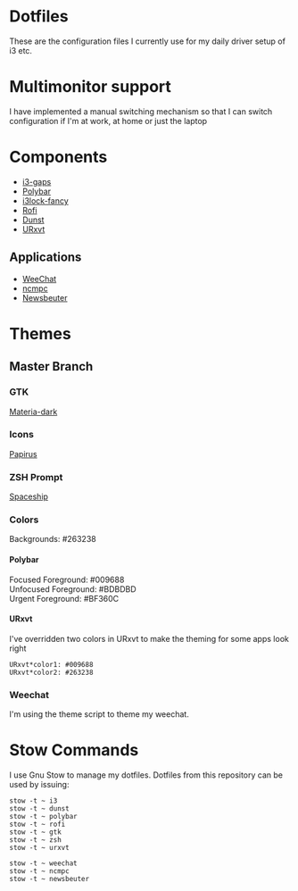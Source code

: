 # Dotfiles
These are the configuration files I currently use for my daily driver setup of i3 etc.

# Multimonitor support
I have implemented a manual switching mechanism so that I can switch configuration if I'm at work, at home or just the laptop

# Components
* [i3-gaps](https://github.com/Airblader/i3)
* [Polybar](https://github.com/jaagr/polybar)
* [i3lock-fancy](https://github.com/guimeira/i3lock-fancy-multimonitor)
* [Rofi](https://github.com/DaveDavenport/rofi)
* [Dunst](https://github.com/dunst-project/dunst) 
* [URxvt](https://github.com/exg/rxvt-unicode)

## Applications
* [WeeChat](https://github.com/weechat/weechat)
* [ncmpc](https://github.com/MusicPlayerDaemon/ncmpc)
* [Newsbeuter](https://github.com/akrennmair/newsbeuter)

# Themes
## Master Branch
### GTK
[Materia-dark](https://github.com/nana-4/materia-theme)  

### Icons
[Papirus](https://github.com/PapirusDevelopmentTeam/papirus-icon-theme)  

### ZSH Prompt
[Spaceship](https://github.com/denysdovhan/spaceship-prompt)

### Colors
Backgrounds: #263238

#### Polybar
Focused Foreground: #009688  
Unfocused Foreground: #BDBDBD  
Urgent Foreground: #BF360C	

#### URxvt
I've overridden two colors in URxvt to make the theming for some apps look right
~~~
URxvt*color1: #009688
URxvt*color2: #263238
~~~

### Weechat
I'm using the theme script to theme my weechat. 

# Stow Commands
I use Gnu Stow to manage my dotfiles. Dotfiles from this repository can be used by issuing:
~~~
stow -t ~ i3  
stow -t ~ dunst  
stow -t ~ polybar  
stow -t ~ rofi  
stow -t ~ gtk
stow -t ~ zsh
stow -t ~ urxvt

stow -t ~ weechat
stow -t ~ ncmpc
stow -t ~ newsbeuter
~~~

